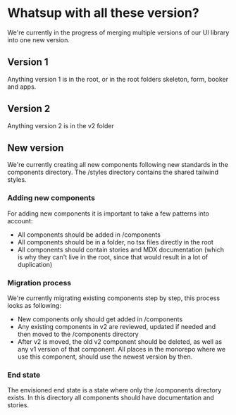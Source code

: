 # Whatsup with all these version?

We're currently in the progress of merging multiple versions of our UI library into one new version.

## Version 1

Anything version 1 is in the root, or in the root folders skeleton, form, booker and apps.

## Version 2

Anything version 2 is in the v2 folder

## New version

We're currently creating all new components following new standards in the components directory. The /styles directory contains the shared tailwind styles.

### Adding new components

For adding new components it is important to take a few patterns into account:

- All components should be added in /components
- All components should be in a folder, no tsx files directly in the root
- All components should contain stories and MDX documentation (which is why they can't live in the root, since that would result in a lot of duplication)

### Migration process

We're currently migrating existing components step by step, this process looks as following:

- New components only should get added in /components
- Any existing components in v2 are reviewed, updated if needed and then moved to the /components directory
- After v2 is moved, the old v2 component should be deleted, as well as any v1 version of that component. All places in the monorepo where we use this component, should use the newest version by then.

### End state

The envisioned end state is a state where only the /components directory exists. In this directory all components should have documentation and stories.
